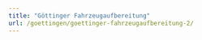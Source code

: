 ```yaml
---
title: "Göttinger Fahrzeugaufbereitung"
url: /goettingen/goettinger-fahrzeugaufbereitung-2/
---
```

